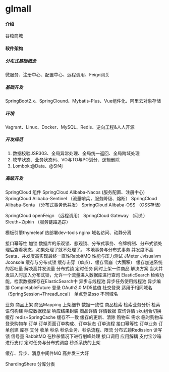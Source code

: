 # glmall

#### 介绍
谷粒商城

#### 软件架构

##### 分布式基础概念
微服务、注册中心、配置中心、远程调用、Feign网关

##### 基础开发
SpringBoot2.x、SpringClound、Mybatis-Plus、Vue组件化、阿里云对象存储

##### 环境
Vagrant、Linux、Docker、MySQL、Redis、逆向工程&人人开源

##### 开发规范
1. 数据校验JSR303、全局异常处理、全局统一返回、全局跨域处理
2. 枚举状态、业务状态码、VO与TO与PO划分、逻辑删除
3. Lombok:@Data、@Slf4j

##### 高级开发
SpringCloud 组件
SpringCloud Alibaba-Nacos     (服务配置、注册中心)
SpringCloud Alibaba-Sentinel （流量哨兵，服务降级、熔断）
SpringCloud Alibaba-Senta    （分布式事务低并发）
SpringCloud Alibaba-OSS      （OSS存储）

SpringCloud openFeign        （远程调用）
SpringCloud Gateway          （网关）
Sleuth+Zipkin                （服务链路追踪）


模板引擎thymeleaf
热部署dev-tools
nginx 域名访问、动静分离

接口幂等性 加锁 数据库的乐观锁、悲观锁、分布式事务、令牌机制、分布式锁处理后查看状态，如果处理了就不处理了。
本地事务与分布式事务 并发度不高Seata、并发度高实现最终一直性RabbitMQ
性能与压力测试 JMeter Jvisualvm Jconsole
缓存与分布式锁 缓存击穿（单点）、缓存雪崩（大面积）
缓存加速系统的吞吐量 解决高并发流量 分布式锁 定时任务 同时上架一件商品
解决方案 当大并发进入时加入分布式锁，允许一个流量进入数据库进行查询
ElasticSearch 检索功能，检索数据保存在ElasticSearch中
异步与线程池  异步任务使用线程池 异步编排 CompletableFuture
登录 OAuth2.0 MD5盐值 社交登录 适用于相同域名（SpringSession+ThreadLocal） 单点登录sso 不同域名

业务 
商品上架 商品Mapping 上架细节 数据一致性 
商品检索 检索业务分析 检索语句构建 响应数据模型 响应结果封装
商品详情 详情数据 查询详情 sku组合切换 缓存 redis+SpringCache 缓存不一致 缓存的更新、清除 
购物车 需求 临时购物车 登录购物车
订单 订单页面订单构成、订单状态 订单流程 接口幂等性 订单业务 订单创建 库存 支付 收单
秒杀 秒杀业务、秒杀流程、限流  分布式锁Redission 读写锁 信号量
RabbitMQ 在秒杀情况下进行削峰处理 接口调用 应用解耦
支付宝沙箱 进行支付
定时任务与分布式调度 秒杀系统的上架

缓存、异步、消息中间件MQ 高并发三大好

ShardingShere 分库分表
